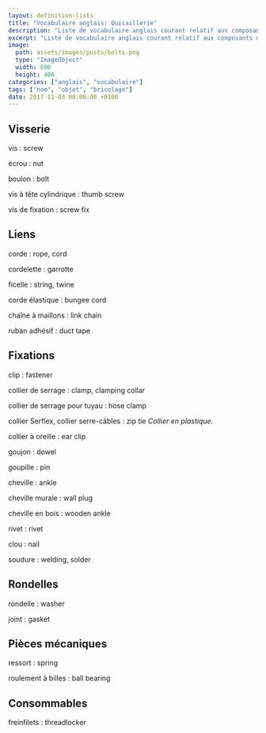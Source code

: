 ```yaml
---
layout: definition-lists
title: "Vocabulaire anglais: Quicaillerie"
description: "Liste de vocabulaire anglais courant relatif aux composants mécaniques."
excerpt: "Liste de vocabulaire anglais courant relatif aux composants mécaniques."
image:
  path: assets/images/posts/bolts.png
  type: "ImageObject"
  width: 600
  height: 400
categories: ["anglais", "vocabulaire"]
tags: ["nom", "objet", "bricolage"]
date: 2017-11-03 00:00:00 +0100
---
```


## Visserie

vis
: screw

écrou
: nut

boulon
: bolt

vis à tête cylindrique
: thumb screw

vis de fixation
: screw fix


## Liens

corde
: rope, cord

cordelette
: garrotte

ficelle
: string, twine

corde élastique
: bungee cord

chaîne à maillons
: link chain

ruban adhésif
: duct tape


## Fixations

clip
: fastener

collier de serrage
: clamp, clamping collar

collier de serrage pour tuyau
: hose clamp

collier Serflex, collier serre-câbles
: zip tie
*Collier en plastique.*

collier à oreille
: ear clip

goujon
: dowel

goupille
: pin

cheville
:	ankle

cheville murale
: wall plug

cheville en bois
:	wooden ankle

rivet
: rivet

clou
: nail

soudure
: welding, solder


## Rondelles

rondelle
: washer

joint
: gasket


## Pièces mécaniques

ressort
: spring

roulement à billes
: ball bearing


## Consommables

freinfilets
: threadlocker
